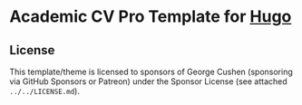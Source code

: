 # Academic CV Pro Template for [Hugo](https://github.com/gohugoio/hugo)

<!-- ### Exclusive to [Sponsors](https://github.com/sponsors/gcushen): ❤️ Thanks for your support ❤️

The Academic Pages template enables you to quickly create a multi-page academic resumé with publications.

[![Screenshot](preview.webp)](https://hugo-academic-pages.netlify.app/) -->

## License 

This template/theme is licensed to sponsors of George Cushen (sponsoring via GitHub Sponsors or Patreon) under the Sponsor License (see attached `../../LICENSE.md`).
